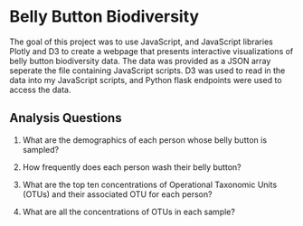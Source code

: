# Belly Button Biodiversity

The goal of this project was to use JavaScript, and JavaScript libraries Plotly and D3 to create a webpage that presents interactive visualizations of belly button biodiversity data. The data was provided as a JSON array seperate the file containing JavaScript scripts. D3 was used to read in the data into my JavaScript scripts, and Python flask endpoints were used to access the data.

## Analysis Questions

1. What are the demographics of each person whose belly button is sampled? 

2. How frequently does each person wash their belly button? 

3. What are the top ten concentrations of Operational Taxonomic Units (OTUs) and their associated OTU for each person?

4. What are all the concentrations of OTUs in each sample?

